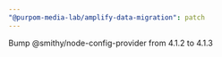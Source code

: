 ```yaml
---
"@purpom-media-lab/amplify-data-migration": patch
---
```


Bump @smithy/node-config-provider from 4.1.2 to 4.1.3
